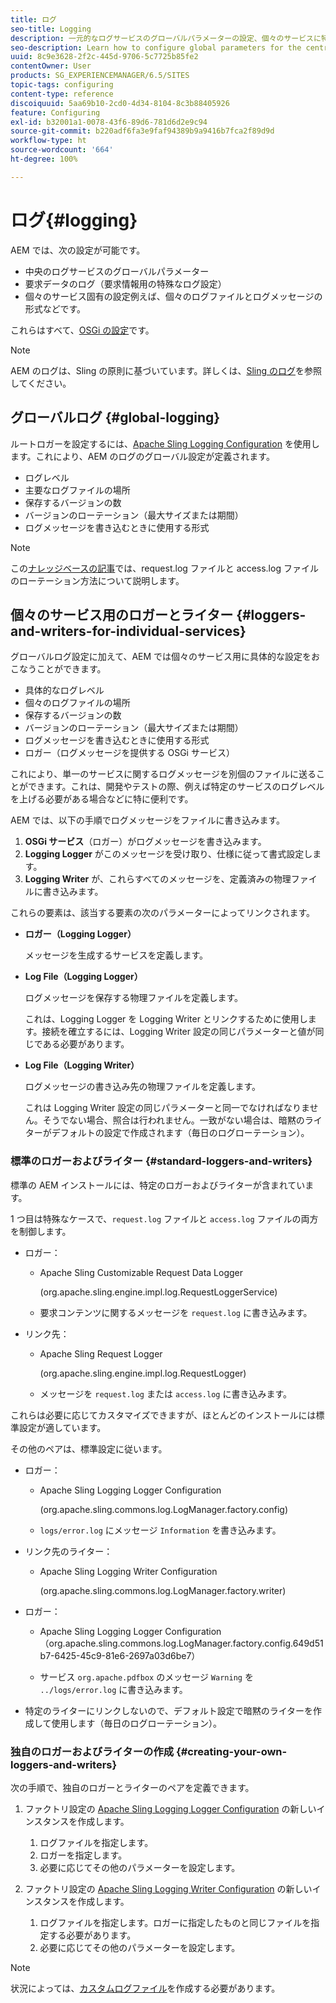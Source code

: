 ```yaml
---
title: ログ
seo-title: Logging
description: 一元的なログサービスのグローバルパラメーターの設定、個々のサービスに特有の設定、またはデータのログ記録の要求をおこなう方法を学習します。
seo-description: Learn how to configure global parameters for the central logging service, specific settings for the individual services or how to request data logging.
uuid: 8c9e3628-2f2c-445d-9706-5c7725b85fe2
contentOwner: User
products: SG_EXPERIENCEMANAGER/6.5/SITES
topic-tags: configuring
content-type: reference
discoiquuid: 5aa69b10-2cd0-4d34-8104-8c3b88405926
feature: Configuring
exl-id: b32001a1-0078-43f6-89d6-781d6d2e9c94
source-git-commit: b220adf6fa3e9faf94389b9a9416b7fca2f89d9d
workflow-type: ht
source-wordcount: '664'
ht-degree: 100%

---
```


# ログ{#logging}

AEM では、次の設定が可能です。

* 中央のログサービスのグローバルパラメーター
* 要求データのログ（要求情報用の特殊なログ設定）
* 個々のサービス固有の設定例えば、個々のログファイルとログメッセージの形式などです。

これらはすべて、[OSGi の設定](/help/sites-deploying/configuring-osgi.md)です。

>[!NOTE]
>
>AEM のログは、Sling の原則に基づいています。詳しくは、[Sling のログ](https://sling.apache.org/site/logging.html)を参照してください。

## グローバルログ {#global-logging}

ルートロガーを設定するには、[Apache Sling Logging Configuration](/help/sites-deploying/osgi-configuration-settings.md) を使用します。これにより、AEM のログのグローバル設定が定義されます。

* ログレベル
* 主要なログファイルの場所
* 保存するバージョンの数
* バージョンのローテーション（最大サイズまたは期間）
* ログメッセージを書き込むときに使用する形式

>[!NOTE]
>
>この[ナレッジベースの記事](https://helpx.adobe.com/jp/experience-manager/kb/HowToRotateRequestAndAccessLog.html)では、request.log ファイルと access.log ファイルのローテーション方法について説明します。

## 個々のサービス用のロガーとライター {#loggers-and-writers-for-individual-services}

グローバルログ設定に加えて、AEM では個々のサービス用に具体的な設定をおこなうことができます。

* 具体的なログレベル
* 個々のログファイルの場所
* 保存するバージョンの数
* バージョンのローテーション（最大サイズまたは期間）
* ログメッセージを書き込むときに使用する形式
* ロガー（ログメッセージを提供する OSGi サービス）

これにより、単一のサービスに関するログメッセージを別個のファイルに送ることができます。これは、開発やテストの際、例えば特定のサービスのログレベルを上げる必要がある場合などに特に便利です。

AEM では、以下の手順でログメッセージをファイルに書き込みます。

1. **OSGi サービス**（ロガー）がログメッセージを書き込みます。
1. **Logging Logger** がこのメッセージを受け取り、仕様に従って書式設定します。
1. **Logging Writer** が、これらすべてのメッセージを、定義済みの物理ファイルに書き込みます。

これらの要素は、該当する要素の次のパラメーターによってリンクされます。

* **ロガー（Logging Logger）**

   メッセージを生成するサービスを定義します。

* **Log File（Logging Logger）**

   ログメッセージを保存する物理ファイルを定義します。

   これは、Logging Logger を Logging Writer とリンクするために使用します。接続を確立するには、Logging Writer 設定の同じパラメーターと値が同じである必要があります。

* **Log File（Logging Writer）**

   ログメッセージの書き込み先の物理ファイルを定義します。

   これは Logging Writer 設定の同じパラメーターと同一でなければなりません。そうでない場合、照合は行われません。一致がない場合は、暗黙のライターがデフォルトの設定で作成されます（毎日のログローテーション）。

### 標準のロガーおよびライター {#standard-loggers-and-writers}

標準の AEM インストールには、特定のロガーおよびライターが含まれています。

1 つ目は特殊なケースで、`request.log` ファイルと `access.log` ファイルの両方を制御します。

* ロガー：

   * Apache Sling Customizable Request Data Logger

      (org.apache.sling.engine.impl.log.RequestLoggerService)

   * 要求コンテンツに関するメッセージを `request.log` に書き込みます。

* リンク先：

   * Apache Sling Request Logger

      (org.apache.sling.engine.impl.log.RequestLogger)

   * メッセージを `request.log` または `access.log` に書き込みます。

これらは必要に応じてカスタマイズできますが、ほとんどのインストールには標準設定が適しています。

その他のペアは、標準設定に従います。

* ロガー：

   * Apache Sling Logging Logger Configuration

      (org.apache.sling.commons.log.LogManager.factory.config)

   * `logs/error.log` にメッセージ `Information` を書き込みます。

* リンク先のライター：

   * Apache Sling Logging Writer Configuration

      (org.apache.sling.commons.log.LogManager.factory.writer)

* ロガー：

   * Apache Sling Logging Logger Configuration（org.apache.sling.commons.log.LogManager.factory.config.649d51b7-6425-45c9-81e6-2697a03d6be7）

   * サービス `org.apache.pdfbox` のメッセージ `Warning` を `../logs/error.log` に書き込みます。

* 特定のライターにリンクしないので、デフォルト設定で暗黙のライターを作成して使用します（毎日のログローテーション）。

### 独自のロガーおよびライターの作成 {#creating-your-own-loggers-and-writers}

次の手順で、独自のロガーとライターのペアを定義できます。

1. ファクトリ設定の [Apache Sling Logging Logger Configuration](/help/sites-deploying/osgi-configuration-settings.md) の新しいインスタンスを作成します。

   1. ログファイルを指定します。
   1. ロガーを指定します。
   1. 必要に応じてその他のパラメーターを設定します。

1. ファクトリ設定の [Apache Sling Logging Writer Configuration](/help/sites-deploying/osgi-configuration-settings.md) の新しいインスタンスを作成します。

   1. ログファイルを指定します。ロガーに指定したものと同じファイルを指定する必要があります。
   1. 必要に応じてその他のパラメーターを設定します。

>[!NOTE]
>
>状況によっては、[カスタムログファイル](/help/sites-deploying/monitoring-and-maintaining.md#create-a-custom-log-file)を作成する必要があります。

